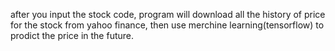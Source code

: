 after you input the stock code, program will download all the history of price for the stock from yahoo finance,
then use merchine learning(tensorflow) to prodict the price in the future.
